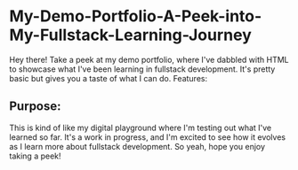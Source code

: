 # My-Demo-Portfolio-A-Peek-into-My-Fullstack-Learning-Journey
Hey there! Take a peek at my demo portfolio, where I've dabbled with HTML to showcase what I've been learning in fullstack development. It's pretty basic but gives you a taste of what I can do.  Features:

## Purpose:

This is kind of like my digital playground where I'm testing out what I've learned so far. It's a work in progress, and I'm excited to see how it evolves as I learn more about fullstack development. So yeah, hope you enjoy taking a peek!
